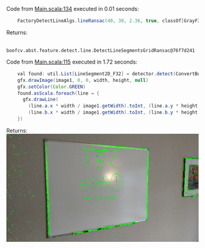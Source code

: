 Code from [Main.scala:134](../../src/test/scala/Main.scala#L134) executed in 0.01 seconds: 
```java
    FactoryDetectLineAlgs.lineRansac(40, 30, 2.36, true, classOf[GrayF32], classOf[GrayF32])
```

Returns: 
```
    boofcv.abst.feature.detect.line.DetectLineSegmentsGridRansac@76f7d241
```
Code from [Main.scala:115](../../src/test/scala/Main.scala#L115) executed in 1.72 seconds: 
```java
    val found: util.List[LineSegment2D_F32] = detector.detect(ConvertBufferedImage.convertFromSingle(image1, null, classOf[GrayF32]))
    gfx.drawImage(image1, 0, 0, width, height, null)
    gfx.setColor(Color.GREEN)
    found.asScala.foreach(line ⇒ {
      gfx.drawLine(
        (line.a.x * width / image1.getWidth).toInt, (line.a.y * height / image1.getHeight).toInt,
        (line.b.x * width / image1.getWidth).toInt, (line.b.y * height / image1.getHeight).toInt)
    })
```

Returns: 
![Result](segments.0.png)
